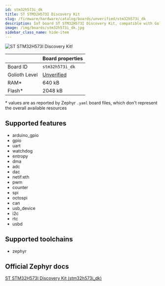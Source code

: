 ```yaml
---
id: stm32h573i_dk
title: ST STM32H573I Discovery Kit
slug: /firmware/hardware/catalog/boards/unverified/stm32h573i_dk
description: IoT board ST STM32H573I Discovery Kit, compatible with Golioth at unverified level.
image: /img/boards/stm32h573i_dk.jpg
sidebar_class_name: hide-item
---
```


[//]: # (This is an auto-generated file, do not edit! Changes to it will be lost upon re-generation)

![ST STM32H573I Discovery Kit!](/img/boards/stm32h573i_dk.jpg "ST STM32H573I Discovery Kit")

|                | Board properties     |
| -------------  | -------------------- |
| Board ID       | `stm32h573i_dk` |
| Golioth Level  | [Unverified](/firmware/hardware#unverified-boards) |
| RAM*           | 640 kB |
| Flash*         | 2048 kB |

\* values are as reported by Zephyr `.yaml` board files, which don't represent the overall available resources



## Supported features

* arduino_gpio
* gpio
* uart
* watchdog
* entropy
* dma
* adc
* dac
* netif:eth
* pwm
* counter
* spi
* octospi
* can
* usb_device
* i2c
* rtc
* usbd

## Supported toolchains

* zephyr

## Official Zephyr docs

[ST STM32H573I Discovery Kit (stm32h573i_dk)](https://docs.zephyrproject.org/latest/boards/st/stm32h573i_dk/doc/index.html)
